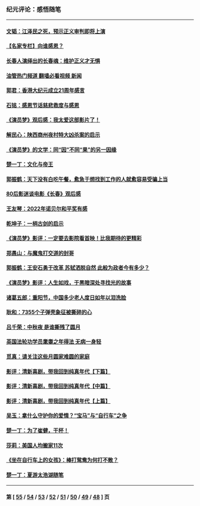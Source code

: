 ### 纪元评论：感悟随笔
---
#### [文韬：江泽民之死，预示正义审判即将上演](../../pages/nsc1035/n13877698.md?12090330) 
#### [【名家专栏】向谁感恩？](../../pages/nsc1035/n13873797.md?12090330) 
#### [长春人演绎出的长春魂：维护正义才无惧](../../pages/nsc1035/n13871764.md?12090330) 
#### [油管热门频道 翻墙必看视频 新闻](ok?12090330)
#### [郭君：香港大纪元成立21周年感言](../../pages/nsc1035/n13871269.md?12090330) 
#### [石铭：感恩节话慈悲救度与感恩](../../pages/nsc1035/n13869863.md?12090330) 
#### [《演员梦》观后感：我太爱这部影片了！](../../pages/nsc1035/n13866783.md?12090330) 
#### [解民心：陕西商州夜村特大凶杀案的启示](../../pages/nsc1035/n13865339.md?12090330) 
#### [《演员梦》的文学：同“因”不同“果”的另一因缘](../../pages/nsc1035/n13863930.md?12090330) 
#### [楚一丁：文化与帝王](../../pages/nsc1035/n13863143.md?12090330) 
#### [郭振鹤：天下没有白吃午餐，愈急于想找到工作的人就愈容易受骗上当](../../pages/nsc1035/n13860772.md?12090330) 
#### [80后影迷谈电影《长春》观后感](../../pages/nsc1035/n13852708.md?12090330) 
#### [王友琴：2022年诺贝尔和平奖有感](../../pages/nsc1035/n13848079.md?12090330) 
#### [乾坤子：一柄古剑的启示](../../pages/nsc1035/n13841954.md?12090330) 
#### [《演员梦》影评：一定要去影院看首映！比我期待的更精彩](../../pages/nsc1035/n13840865.md?12090330) 
#### [郑愚山：与魔鬼打交道的封哥](../../pages/nsc1035/n13840314.md?12090330) 
#### [郭振鹤：王安石勇于改革 苏轼洒脱自然 此般为政者今有多少？](../../pages/nsc1035/n13836901.md?12090330) 
#### [《演员梦》影评：人生如戏，于黑暗深处寻找光的故事](../../pages/nsc1035/n13832182.md?12090330) 
#### [诸葛五郎：重阳节，中国多少老人度日如年以泪洗脸](../../pages/nsc1035/n13831696.md?12090330) 
#### [耿和：7355个子弹壳象征被撕碎的心](../../pages/nsc1035/n13830612.md?12090330) 
#### [吕千荣：中秋夜 是谁撕残了圆月](../../pages/nsc1035/n13824365.md?12090330) 
#### [英国法轮功学员耄耋之年得法 无病一身轻](../../pages/nsc1035/n13821415.md?12090330) 
#### [觅真：请关注这些月圆家难圆的家庭](../../pages/nsc1035/n13817374.md?12090330) 
#### [影评：清新喜剧，带我回到纯真年代【下篇】](../../pages/nsc1035/n13806698.md?12090330) 
#### [影评：清新喜剧，带我回到纯真年代【中篇】](../../pages/nsc1035/n13806120.md?12090330) 
#### [影评：清新喜剧，带我回到纯真年代【上篇】](../../pages/nsc1035/n13805467.md?12090330) 
#### [吴玉：拿什么守护你的爱情？“宝马”与“自行车”之争](../../pages/nsc1035/n13804482.md?12090330) 
#### [楚一丁：为了崔健，干杯！](../../pages/nsc1035/n13802006.md?12090330) 
#### [莎莉：美国人均搬家11次](../../pages/nsc1035/n13801777.md?12090330) 
#### [《坐在自行车上的女孩》：棒打鸳鸯为何打不散？](../../pages/nsc1035/n13799272.md?12090330) 
#### [楚一丁：夏游太浩湖随笔](../../pages/nsc1035/n13796515.md?12090330) 

---
#### 第 [ [55](./55.md?12090330) / [54](./54.md?12090330) / [53](./53.md?12090330) / [52](./52.md?12090330) / [51](./51.md?12090330) / [50](./50.md?12090330) / [49](./49.md?12090330) / [48](./48.md?12090330) ] 页
